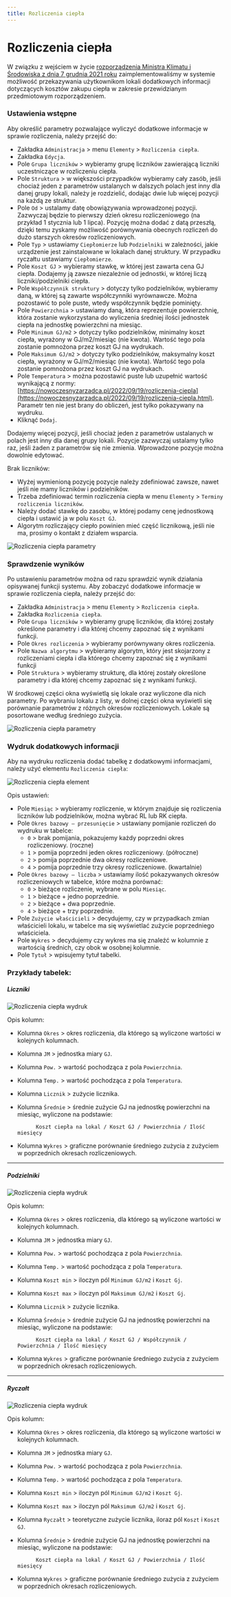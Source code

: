 ```yaml
---
title: Rozliczenia ciepła
---
```


# Rozliczenia ciepła

W związku z wejściem w życie [rozporządzenia Ministra Klimatu i Środowiska z dnia 7 grudnia 2021 roku](https://isap.sejm.gov.pl/isap.nsf/DocDetails.xsp?id=WDU20210002273) zaimplementowaliśmy w systemie możliwość przekazywania użytkownikom lokali dodatkowych informacji dotyczących kosztów zakupu ciepła w zakresie przewidzianym przedmiotowym rozporządzeniem.

### Ustawienia wstępne

Aby określić parametry pozwalające wyliczyć dodatkowe informacje w sprawie rozliczenia, należy przejść do:

- Zakładka `Administracja` > menu `Elementy` > `Rozliczenia ciepła`.
- Zakładka `Edycja`.
- Pole `Grupa liczników` > wybieramy grupę liczników zawierającą liczniki uczestniczące w rozliczeniu ciepła.
- Pole `Struktura` > w większości przypadków wybieramy cały zasób, jeśli chociaż jeden z parametrów ustalanych w dalszych polach jest inny dla danej grupy lokali, należy je rozdzielić, dodając dwie lub więcej pozycji na każdą ze struktur.
- Pole `Od` > ustalamy datę obowiązywania wprowadzonej pozycji. Zazwyczaj będzie to pierwszy dzień okresu rozliczeniowego (na przykład 1 stycznia lub 1 lipca). Pozycję można dodać z datą przeszłą, dzięki temu zyskamy możliwość porównywania obecnych rozliczeń do dużo starszych okresów rozliczeniowych.
- Pole `Typ` > ustawiamy `Ciepłomierze` lub `Podzielniki` w zależności, jakie urządzenie jest zainstalowane w lokalach danej struktury. W przypadku ryczałtu ustawiamy `Ciepłomierze`.
- Pole `Koszt GJ` > wybieramy stawkę, w której jest zawarta cena GJ ciepła. Dodajemy ją zawsze niezależnie od jednostki, w której liczą liczniki/podzielniki ciepła.
- Pole `Współczynnik struktury` > dotyczy tylko podzielników, wybieramy daną, w której są zawarte współczynniki wyrównawcze. Można pozostawić to pole puste, wtedy współczynnik będzie pominięty.
- Pole `Powierzchnia` > ustawiamy daną, która reprezentuje powierzchnię, która zostanie wykorzystana do wyliczenia średniej ilości jednostek ciepła na jednostkę powierzchni na miesiąc.
- Pole `Minimum GJ/m2` > dotyczy tylko podzielników, minimalny koszt ciepła, wyrażony w GJ/m2/miesiąc (nie kwota). Wartość tego pola zostanie pomnożona przez koszt GJ na wydrukach.
- Pole `Maksimum GJ/m2` > dotyczy tylko podzielników, maksymalny koszt ciepła, wyrażony w GJ/m2/miesiąc (nie kwota). Wartość tego pola zostanie pomnożona przez koszt GJ na wydrukach.
- Pole `Temperatura` > można pozostawić puste lub uzupełnić wartość wynikającą z normy: [https://nowoczesnyzarzadca.pl/2022/09/19/rozliczenia-ciepla](https://nowoczesnyzarzadca.pl/2022/09/19/rozliczenia-ciepla.html). Parametr ten nie jest brany do obliczeń, jest tylko pokazywany na wydruku.
- Kliknąć `Dodaj`.

Dodajemy więcej pozycji, jeśli chociaż jeden z parametrów ustalanych w polach jest inny dla danej grupy lokali. Pozycje zazwyczaj ustalamy tylko raz, jeśli żaden z parametrów się nie zmienia. Wprowadzone pozycje można dowolnie edytować. 

Brak liczników:

- Wyżej wymienioną pozycję pozycje należy zdefiniować zawsze, nawet jeśli nie mamy liczników i podzielników.
- Trzeba zdefiniować termin rozliczenia ciepła w menu `Elementy` > `Terminy rozliczenia liczników`.
- Należy dodać stawkę do zasobu, w której podamy cenę jednostkową ciepła i ustawić ja w polu `Koszt GJ`.
- Algorytm rozliczający ciepło powinien mieć część licznikową, jeśli nie ma, prosimy o kontakt z działem wsparcia.

![Rozliczenia ciepła parametry](rozl_co_parametry.gif)

### Sprawdzenie wyników

Po ustawieniu parametrów można od razu sprawdzić wynik działania opisywanej funkcji systemu. Aby zobaczyć dodatkowe informacje w sprawie rozliczenia ciepła, należy przejść do:

- Zakładka `Administracja` > menu `Elementy` > `Rozliczenia ciepła`.
- Zakładka `Rozliczenia ciepła`.
- Pole `Grupa liczników` > wybieramy grupę liczników, dla której zostały określone parametry i dla której chcemy zapoznać się z wynikami funkcji.
- Pole `Okres rozliczenia` > wybieramy porównywany okres rozliczenia.
- Pole `Nazwa algorytmu` > wybieramy algorytm, który jest skojarzony z rozliczeniami ciepła i dla którego chcemy zapoznać się z wynikami funkcji
- Pole `Struktura` > wybieramy strukturę, dla której zostały określone parametry i dla której chcemy zapoznać się z wynikami funkcji.

W środkowej części okna wyświetlą się lokale oraz wyliczone dla nich parametry. Po wybraniu lokalu z listy, w dolnej części okna wyświetli się porównanie parametrów z różnych okresów rozliczeniowych. Lokale są posortowane według średniego zużycia.

![Rozliczenia ciepła parametry](rozl_co_wyniki.gif)

### Wydruk dodatkowych informacji

Aby na wydruku rozliczenia dodać tabelkę z dodatkowymi informacjami, należy użyć elementu `Rozliczenia ciepła`:

![Rozliczenia ciepła element](rozl_co_element.png)

Opis ustawień:

- Pole `Miesiąc` > wybieramy rozliczenie, w którym znajduje się rozliczenia liczników lub podzielników, można wybrać RL lub RK ciepła.
- Pole `Okres bazowy — przesunięcie` > ustawiany pomijanie rozliczeń do wydruku w tabelce:
    - `0` > brak pomijania, pokazujemy każdy poprzedni okres rozliczeniowy. (roczne)
    - `1` > pomija poprzedni jeden okres rozliczeniowy. (półroczne)
    - `2` > pomija poprzednie dwa okresy rozliczeniowe. 
    - `4` > pomija poprzednie trzy okresy rozliczeniowe. (kwartalnie)
- Pole `Okres bazowy — liczba` > ustawiamy ilość pokazywanych okresów rozliczeniowych w tabelce, które można porównać:
    - `0` > bieżące rozliczenie, wybrane w polu `Miesiąc`.
    - `1` > bieżące + jedno poprzednie.
    - `2` > bieżące + dwa poprzednie.
    - `4` > bieżące + trzy poprzednie.
- Pole `Zużycie właścicieli` > decydujemy, czy w przypadkach zmian właścicieli lokalu, w tabelce ma się wyświetlać zużycie poprzedniego właściciela. 
- Pole `Wykres` > decydujemy czy wykres ma się znaleźć w kolumnie z wartością średnich, czy obok w osobnej kolumnie.
- Pole `Tytuł` > wpisujemy tytuł tabelki.

### Przykłady tabelek:

##### Liczniki

![Rozliczenia ciepła wydruk](rozl_co_wydruk1.png)

Opis kolumn:

- Kolumna `Okres` > okres rozliczenia, dla którego są wyliczone wartości w kolejnych kolumnach.
- Kolumna `JM` > jednostka miary `GJ`.
- Kolumna `Pow.` > wartość pochodząca z pola `Powierzchnia`.
- Kolumna `Temp.` > wartość pochodząca z pola `Temperatura`.
- Kolumna `Licznik` > zużycie licznika.
- Kolumna `Średnie` > średnie zużycie GJ na jednostkę powierzchni na miesiąc, wyliczone na podstawie:

            Koszt ciepła na lokal / Koszt GJ / Powierzchnia / Ilość miesięcy

- Kolumna `Wykres` > graficzne porównanie średniego zużycia z zużyciem w poprzednich okresach rozliczeniowych.

---

##### Podzielniki

![Rozliczenia ciepła wydruk](rozl_co_wydruk2.png)

Opis kolumn:

- Kolumna `Okres` > okres rozliczenia, dla którego są wyliczone wartości w kolejnych kolumnach.
- Kolumna `JM` > jednostka miary `GJ`.
- Kolumna `Pow.` > wartość pochodząca z pola `Powierzchnia`.
- Kolumna `Temp.` > wartość pochodząca z pola `Temperatura`.
- Kolumna `Koszt min` > iloczyn pól `Minimum GJ/m2` i `Koszt Gj`.
- Kolumna `Koszt max` > iloczyn pól `Maksimum GJ/m2` i `Koszt Gj`.
- Kolumna `Licznik` > zużycie licznika.
- Kolumna `Średnie` > średnie zużycie GJ na jednostkę powierzchni na miesiąc, wyliczone na podstawie:

            Koszt ciepła na lokal / Koszt GJ / Współczynnik / Powierzchnia / Ilość miesięcy

- Kolumna `Wykres` > graficzne porównanie średniego zużycia z zużyciem w poprzednich okresach rozliczeniowych.

---

##### Ryczałt

![Rozliczenia ciepła wydruk](rozl_co_wydruk3.png)

Opis kolumn:

- Kolumna `Okres` > okres rozliczenia, dla którego są wyliczone wartości w kolejnych kolumnach.
- Kolumna `JM` > jednostka miary `GJ`.
- Kolumna `Pow.` > wartość pochodząca z pola `Powierzchnia`.
- Kolumna `Temp.` > wartość pochodząca z pola `Temperatura`.
- Kolumna `Koszt min` > iloczyn pól `Minimum GJ/m2` i `Koszt Gj`.
- Kolumna `Koszt max` > iloczyn pól `Maksimum GJ/m2` i `Koszt Gj`.
- Kolumna `Ryczałt` > teoretyczne zużycie licznika, iloraz pól `Koszt` i `Koszt GJ`.
- Kolumna `Średnie` > średnie zużycie GJ na jednostkę powierzchni na miesiąc, wyliczone na podstawie:

            Koszt ciepła na lokal / Koszt GJ / Powierzchnia / Ilość miesięcy

- Kolumna `Wykres` > graficzne porównanie średniego zużycia z zużyciem w poprzednich okresach rozliczeniowych.